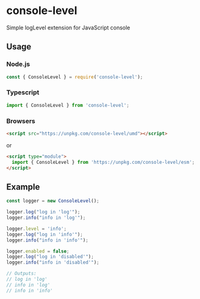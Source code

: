 # console-level

Simple logLevel extension for JavaScript console

## Usage

### Node.js

```JavaScript
const { ConsoleLevel } = require('console-level');
```

### Typescript

```JavaScript
import { ConsoleLevel } from 'console-level';
```

### Browsers

```html
<script src="https://unpkg.com/console-level/umd"></script>
```

or

```html
<script type="module">
  import { ConsoleLevel } from 'https://unpkg.com/console-level/esm';
</script>
```

## Example

```JavaScript
const logger = new ConsoleLevel();

logger.log("log in 'log'");
logger.info("info in 'log'");

logger.level = 'info';
logger.log("log in 'info'");
logger.info("info in 'info'");

logger.enabled = false;
logger.log("log in 'disabled'");
logger.info("info in 'disabled'");

// Outputs:
// log in 'log'
// info in 'log'
// info in 'info'
```
